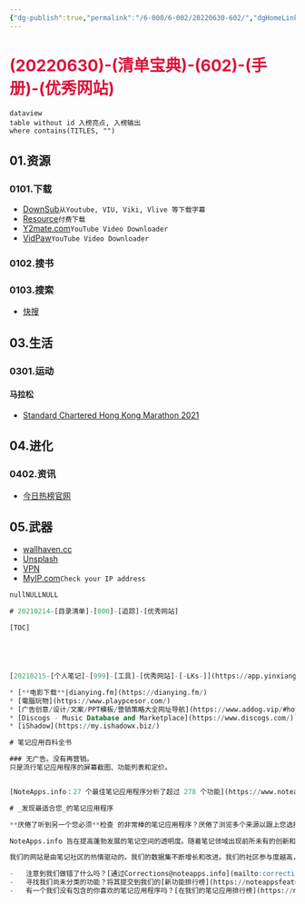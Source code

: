```yaml
---
{"dg-publish":true,"permalink":"/6-000/6-002/20220630-602/","dgHomeLink":true,"dgPassFrontmatter":false}
---
```



# <font color=#DC143C>(20220630)-(清单宝典)-(602)-(手册)-(优秀网站)</font>

```
dataview
table without id 入榜亮点, 入榜输出
where contains(TITLES, "")
```

## 01.资源
### 0101.下载
+ [DownSub](https://downsub.com/)`从Youtube, VIU, Viki, Vlive 等下载字幕`
+ [Resource](https://resource.yudouyudou.com/)`付费下载`
+ [Y2mate.com](https://www.y2mate.com/en5/download-youtube)`YouTube Video Downloader`
+ [VidPaw](https://www.vidpaw.com/download/dmDbesougG0/)`YouTube Video Downloader`

### 0102.搜书

### 0103.搜索
+ [快搜](https://search.chongbuluo.com/)

## 03.生活
### 0301.运动
#### 马拉松
+ [Standard Chartered Hong Kong Marathon 2021](https://www.hkmarathon.com/)

## 04.进化
### 0402.资讯
+ [今日热榜官网](https://tophub.today/)

## 05.武器
+ [wallhaven.cc](https://wallhaven.cc/)
+ [Unsplash](https://unsplash.com/)
+ [VPN](https://121.12.162.150:8065/por/login_psw.csp?rnd=0.08287628855903839#https%3A%2F%2F121.12.162.150%3A8065%2F)
+ [MyIP.com](https://www.myip.com/)`Check your IP address`











```SQL
nullNULLNULL

# 20210214-[目录清单]-[000]-[追踪]-[优秀网站]

[TOC]





[20210215-[个人笔记]-[999]-[工具]-[优秀网站]-[-LKs-]](https://app.yinxiang.com/fx/656eaa15-57af-4fdf-b9af-494c87a5895c)

* [**电影下载**|dianying.fm](https://dianying.fm/)
* [電腦玩物](https://www.playpcesor.com/)
* [广告创意/设计/文案/PPT模板/营销策略大全网址导航](https://www.addog.vip/#hot0)
* [Discogs - Music Database and Marketplace](https://www.discogs.com/)`专辑信息搜索`
* [iShadow](https://my.ishadowx.biz/)
```




```SQL
# 笔记应用百科全书

### 无广告。没有再营销。  
只是流行笔记应用程序的屏幕截图、功能列表和定价。


[NoteApps.info：27 个最佳笔记应用程序分析了超过 278 个功能](https://www.noteapps.info/)

# _发现最适合您_的笔记应用程序

**厌倦了听到另一个您必须**检查 的非常棒的笔记应用程序？厌倦了浏览多个来源以跟上您选择的笔记应用程序中的最新功能？

NoteApps.info 旨在提高蓬勃发展的笔记空间的透明度。随着笔记领域出现前所未有的创新和异花授粉，现在是探索新笔记应用程序的最佳时机。 [详细了解创建 NoteApps.info 的原因以及我们的长期目标](https://www.noteapps.info/about_us)。

我们的网站是由笔记社区的热情驱动的。我们的数据集不断增长和改进。我们的社区参与度越高，这个网站就越有用。

-   注意到我们做错了什么吗？[通过Corrections@noteapps.info](mailto:corrections@noteapps.info)与我们联系[](mailto:corrections@noteapps.info)
-   寻找我们尚未分类的功能？将其提交到我们的[新功能排行榜](https://noteappsfeatures.featureupvote.com/)
-   有一个我们没有包含的你喜欢的笔记应用程序吗？[在我们的笔记应用排行榜](https://nextnoteapps.featureupvote.com/)上投票
```